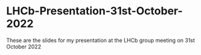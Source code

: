 # LHCb-Presentation-31st-October-2022
These are the slides for my presentation at the LHCb group meeting on 31st October 2022
